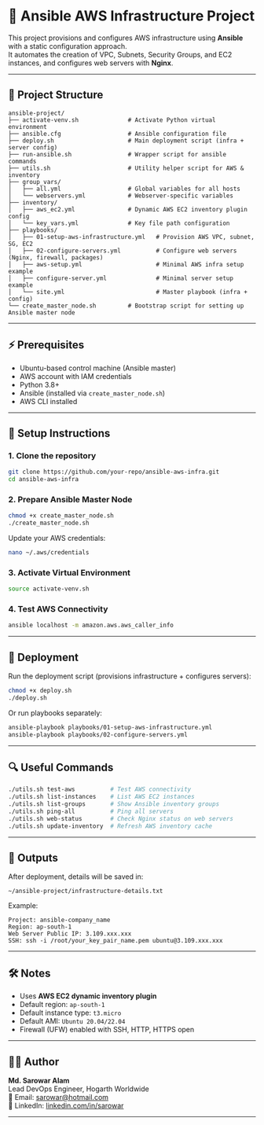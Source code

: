 # 🚀 Ansible AWS Infrastructure Project

This project provisions and configures AWS infrastructure using **Ansible** with a static configuration approach.  
It automates the creation of VPC, Subnets, Security Groups, and EC2 instances, and configures web servers with **Nginx**.

---

## 📂 Project Structure

```
ansible-project/
├── activate-venv.sh              # Activate Python virtual environment
├── ansible.cfg                   # Ansible configuration file
├── deploy.sh                     # Main deployment script (infra + server config)
├── run-ansible.sh                # Wrapper script for ansible commands
├── utils.sh                      # Utility helper script for AWS & inventory
├── group_vars/
│   ├── all.yml                   # Global variables for all hosts
│   └── webservers.yml            # Webserver-specific variables
├── inventory/
│   ├── aws_ec2.yml               # Dynamic AWS EC2 inventory plugin config
│   └── key_vars.yml              # Key file path configuration
├── playbooks/
│   ├── 01-setup-aws-infrastructure.yml   # Provision AWS VPC, subnet, SG, EC2
│   ├── 02-configure-servers.yml          # Configure web servers (Nginx, firewall, packages)
│   ├── aws-setup.yml                     # Minimal AWS infra setup example
│   ├── configure-server.yml              # Minimal server setup example
│   └── site.yml                          # Master playbook (infra + config)
└── create_master_node.sh         # Bootstrap script for setting up Ansible master node
```

---

## ⚡ Prerequisites

- Ubuntu-based control machine (Ansible master)
- AWS account with IAM credentials
- Python 3.8+
- Ansible (installed via `create_master_node.sh`)
- AWS CLI installed

---

## 🔧 Setup Instructions

### 1. Clone the repository
```bash
git clone https://github.com/your-repo/ansible-aws-infra.git
cd ansible-aws-infra
```

### 2. Prepare Ansible Master Node
```bash
chmod +x create_master_node.sh
./create_master_node.sh
```

Update your AWS credentials:
```bash
nano ~/.aws/credentials
```

### 3. Activate Virtual Environment
```bash
source activate-venv.sh
```

### 4. Test AWS Connectivity
```bash
ansible localhost -m amazon.aws.aws_caller_info
```

---

## 🚀 Deployment

Run the deployment script (provisions infrastructure + configures servers):

```bash
chmod +x deploy.sh
./deploy.sh
```

Or run playbooks separately:

```bash
ansible-playbook playbooks/01-setup-aws-infrastructure.yml
ansible-playbook playbooks/02-configure-servers.yml
```

---

## 🔍 Useful Commands

```bash
./utils.sh test-aws          # Test AWS connectivity
./utils.sh list-instances    # List AWS EC2 instances
./utils.sh list-groups       # Show Ansible inventory groups
./utils.sh ping-all          # Ping all servers
./utils.sh web-status        # Check Nginx status on web servers
./utils.sh update-inventory  # Refresh AWS inventory cache
```

---

## 📜 Outputs

After deployment, details will be saved in:

```
~/ansible-project/infrastructure-details.txt
```

Example:
```
Project: ansible-company_name
Region: ap-south-1
Web Server Public IP: 3.109.xxx.xxx
SSH: ssh -i /root/your_key_pair_name.pem ubuntu@3.109.xxx.xxx
```

---

## 🛠️ Notes

- Uses **AWS EC2 dynamic inventory plugin**
- Default region: `ap-south-1`
- Default instance type: `t3.micro`
- Default AMI: `Ubuntu 20.04/22.04`
- Firewall (UFW) enabled with SSH, HTTP, HTTPS open

---

## 🧑‍💻 Author
**Md. Sarowar Alam**  
Lead DevOps Engineer, Hogarth Worldwide  
📧 Email: sarowar@hotmail.com  
🔗 LinkedIn: [linkedin.com/in/sarowar](https://www.linkedin.com/in/sarowar/)

---